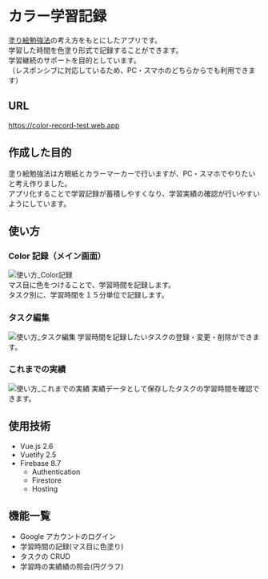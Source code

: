 # カラー学習記録

[塗り絵勉強法](https://www.thg.co.jp/douyo/study/coloring_study/)の考え方をもとにしたアプリです。  
学習した時間を色塗り形式で記録することができます。  
学習継続のサポートを目的としています。  
（レスポンシブに対応しているため、PC・スマホのどちらからでも利用できます）

## URL

https://color-record-test.web.app

## 作成した目的

塗り絵勉強法は方眼紙とカラーマーカーで行いますが、PC・スマホでやりたいと考え作りました。  
アプリ化することで学習記録が蓄積しやすくなり、学習実績の確認が行いやすいようにしています。

## 使い方

### Color 記録（メイン画面）

<!-- ![使い方_color記録](https://user-images.githubusercontent.com/38233307/130372634-b4c6943b-de14-4d8c-9426-c3fe10f9be1a.gif) -->

![使い方_Color記録](https://user-images.githubusercontent.com/38233307/130373079-08a4bcf6-679c-43ba-8a3d-5c4d4cdb017e.gif)  
マス目に色をつけることで、学習時間を記録します。  
タスク別に、学習時間を１５分単位で記録します。

### タスク編集

![使い方_タスク編集](https://user-images.githubusercontent.com/38233307/130372910-43a23c4b-5b94-4508-8976-6bece483507a.png)
学習時間を記録したいタスクの登録・変更・削除ができます。

### これまでの実績

![使い方_これまでの実績](https://user-images.githubusercontent.com/38233307/130373318-5cf6da47-7810-4305-9859-7f88de9b9bd1.png)
実績データとして保存したタスクの学習時間を確認できます。

## 使用技術

- Vue.js 2.6
- Vuetify 2.5
- Firebase 8.7
  - Authentication
  - Firestore
  - Hosting

## 機能一覧

- Google アカウントのログイン
- 学習時間の記録(マス目に色塗り)
- タスクの CRUD
- 学習時の実績績の照会(円グラフ)
